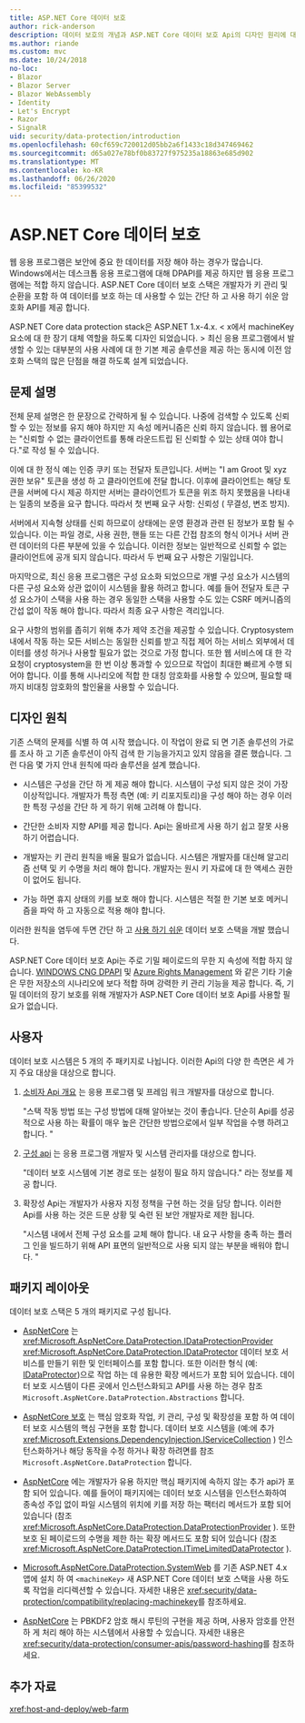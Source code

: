 ```yaml
---
title: ASP.NET Core 데이터 보호
author: rick-anderson
description: 데이터 보호의 개념과 ASP.NET Core 데이터 보호 Api의 디자인 원리에 대해 알아봅니다.
ms.author: riande
ms.custom: mvc
ms.date: 10/24/2018
no-loc:
- Blazor
- Blazor Server
- Blazor WebAssembly
- Identity
- Let's Encrypt
- Razor
- SignalR
uid: security/data-protection/introduction
ms.openlocfilehash: 60cf659c720012d05bb2a6f1433c18d347469462
ms.sourcegitcommit: d65a027e78bf0b83727f975235a18863e685d902
ms.translationtype: MT
ms.contentlocale: ko-KR
ms.lasthandoff: 06/26/2020
ms.locfileid: "85399532"
---
```

# <a name="aspnet-core-data-protection"></a>ASP.NET Core 데이터 보호

웹 응용 프로그램은 보안에 중요 한 데이터를 저장 해야 하는 경우가 많습니다. Windows에서는 데스크톱 응용 프로그램에 대해 DPAPI를 제공 하지만 웹 응용 프로그램에는 적합 하지 않습니다. ASP.NET Core 데이터 보호 스택은 개발자가 키 관리 및 순환을 포함 하 여 데이터를 보호 하는 데 사용할 수 있는 간단 하 고 사용 하기 쉬운 암호화 API를 제공 합니다.

ASP.NET Core data protection stack은 ASP.NET 1.x-4.x. &lt; x에서 machineKey 요소에 대 한 장기 대체 역할을 하도록 디자인 되었습니다. &gt; 최신 응용 프로그램에서 발생할 수 있는 대부분의 사용 사례에 대 한 기본 제공 솔루션을 제공 하는 동시에 이전 암호화 스택의 많은 단점을 해결 하도록 설계 되었습니다.

## <a name="problem-statement"></a>문제 설명

전체 문제 설명은 한 문장으로 간략하게 될 수 있습니다. 나중에 검색할 수 있도록 신뢰할 수 있는 정보를 유지 해야 하지만 지 속성 메커니즘은 신뢰 하지 않습니다. 웹 용어로는 "신뢰할 수 없는 클라이언트를 통해 라운드트립 된 신뢰할 수 있는 상태 여야 합니다."로 작성 될 수 있습니다.

이에 대 한 정식 예는 인증 쿠키 또는 전달자 토큰입니다. 서버는 "I am Groot 및 xyz 권한 보유" 토큰을 생성 하 고 클라이언트에 전달 합니다. 이후에 클라이언트는 해당 토큰을 서버에 다시 제공 하지만 서버는 클라이언트가 토큰을 위조 하지 못했음을 나타내는 일종의 보증을 요구 합니다. 따라서 첫 번째 요구 사항: 신뢰성 ( 무결성, 변조 방지).

서버에서 지속형 상태를 신뢰 하므로이 상태에는 운영 환경과 관련 된 정보가 포함 될 수 있습니다. 이는 파일 경로, 사용 권한, 핸들 또는 다른 간접 참조의 형식 이거나 서버 관련 데이터의 다른 부분에 있을 수 있습니다. 이러한 정보는 일반적으로 신뢰할 수 없는 클라이언트에 공개 되지 않습니다. 따라서 두 번째 요구 사항은 기밀입니다.

마지막으로, 최신 응용 프로그램은 구성 요소화 되었으므로 개별 구성 요소가 시스템의 다른 구성 요소와 상관 없이이 시스템을 활용 하려고 합니다. 예를 들어 전달자 토큰 구성 요소가이 스택을 사용 하는 경우 동일한 스택을 사용할 수도 있는 CSRF 메커니즘의 간섭 없이 작동 해야 합니다. 따라서 최종 요구 사항은 격리입니다.

요구 사항의 범위를 좁히기 위해 추가 제약 조건을 제공할 수 있습니다. Cryptosystem 내에서 작동 하는 모든 서비스는 동일한 신뢰를 받고 직접 제어 하는 서비스 외부에서 데이터를 생성 하거나 사용할 필요가 없는 것으로 가정 합니다. 또한 웹 서비스에 대 한 각 요청이 cryptosystem을 한 번 이상 통과할 수 있으므로 작업이 최대한 빠르게 수행 되어야 합니다. 이를 통해 시나리오에 적합 한 대칭 암호화를 사용할 수 있으며, 필요할 때까지 비대칭 암호화의 할인율을 사용할 수 있습니다.

## <a name="design-philosophy"></a>디자인 원칙

기존 스택의 문제를 식별 하 여 시작 했습니다. 이 작업이 완료 되 면 기존 솔루션의 가로를 조사 하 고 기존 솔루션이 아직 검색 한 기능을가지고 있지 않음을 결론 했습니다. 그런 다음 몇 가지 안내 원칙에 따라 솔루션을 설계 했습니다.

* 시스템은 구성을 간단 하 게 제공 해야 합니다. 시스템이 구성 되지 않은 것이 가장 이상적입니다. 개발자가 특정 측면 (예: 키 리포지토리)을 구성 해야 하는 경우 이러한 특정 구성을 간단 하 게 하기 위해 고려해 야 합니다.

* 간단한 소비자 지향 API를 제공 합니다. Api는 올바르게 사용 하기 쉽고 잘못 사용 하기 어렵습니다.

* 개발자는 키 관리 원칙을 배울 필요가 없습니다. 시스템은 개발자를 대신해 알고리즘 선택 및 키 수명을 처리 해야 합니다. 개발자는 원시 키 자료에 대 한 액세스 권한이 없어도 됩니다.

* 가능 하면 휴지 상태의 키를 보호 해야 합니다. 시스템은 적절 한 기본 보호 메커니즘을 파악 하 고 자동으로 적용 해야 합니다.

이러한 원칙을 염두에 두면 간단 하 고 [사용 하기 쉬운](xref:security/data-protection/using-data-protection) 데이터 보호 스택을 개발 했습니다.

ASP.NET Core 데이터 보호 Api는 주로 기밀 페이로드의 무한 지 속성에 적합 하지 않습니다. [WINDOWS CNG DPAPI](https://msdn.microsoft.com/library/windows/desktop/hh706794%28v=vs.85%29.aspx) 및 [Azure Rights Management](/rights-management/) 와 같은 기타 기술은 무한 저장소의 시나리오에 보다 적합 하며 강력한 키 관리 기능을 제공 합니다. 즉, 기밀 데이터의 장기 보호를 위해 개발자가 ASP.NET Core 데이터 보호 Api를 사용할 필요가 없습니다.

## <a name="audience"></a>사용자

데이터 보호 시스템은 5 개의 주 패키지로 나뉩니다. 이러한 Api의 다양 한 측면은 세 가지 주요 대상을 대상으로 합니다.

1. [소비자 Api 개요](xref:security/data-protection/consumer-apis/overview) 는 응용 프로그램 및 프레임 워크 개발자를 대상으로 합니다.

   "스택 작동 방법 또는 구성 방법에 대해 알아보는 것이 좋습니다. 단순히 Api를 성공적으로 사용 하는 확률이 매우 높은 간단한 방법으로에서 일부 작업을 수행 하려고 합니다. "

2. [구성 api](xref:security/data-protection/configuration/overview) 는 응용 프로그램 개발자 및 시스템 관리자를 대상으로 합니다.

   "데이터 보호 시스템에 기본 경로 또는 설정이 필요 하지 않습니다." 라는 정보를 제공 합니다.

3. 확장성 Api는 개발자가 사용자 지정 정책을 구현 하는 것을 담당 합니다. 이러한 Api를 사용 하는 것은 드문 상황 및 숙련 된 보안 개발자로 제한 됩니다.

   "시스템 내에서 전체 구성 요소를 교체 해야 합니다. 내 요구 사항을 충족 하는 플러그 인을 빌드하기 위해 API 표면의 일반적으로 사용 되지 않는 부분을 배워야 합니다. "

## <a name="package-layout"></a>패키지 레이아웃

데이터 보호 스택은 5 개의 패키지로 구성 됩니다.

* [AspNetCore](https://www.nuget.org/packages/Microsoft.AspNetCore.DataProtection.Abstractions/) 는 <xref:Microsoft.AspNetCore.DataProtection.IDataProtectionProvider> <xref:Microsoft.AspNetCore.DataProtection.IDataProtector> 데이터 보호 서비스를 만들기 위한 및 인터페이스를 포함 합니다. 또한 이러한 형식 (예: [IDataProtector](xref:Microsoft.AspNetCore.DataProtection.DataProtectionCommonExtensions.Protect*))으로 작업 하는 데 유용한 확장 메서드가 포함 되어 있습니다. 데이터 보호 시스템이 다른 곳에서 인스턴스화되고 API를 사용 하는 경우 참조 `Microsoft.AspNetCore.DataProtection.Abstractions` 합니다.

* [AspNetCore 보호](https://www.nuget.org/packages/Microsoft.AspNetCore.DataProtection/) 는 핵심 암호화 작업, 키 관리, 구성 및 확장성을 포함 하 여 데이터 보호 시스템의 핵심 구현을 포함 합니다. 데이터 보호 시스템을 (예:에 추가 <xref:Microsoft.Extensions.DependencyInjection.IServiceCollection> ) 인스턴스화하거나 해당 동작을 수정 하거나 확장 하려면를 참조 `Microsoft.AspNetCore.DataProtection` 합니다.

* [AspNetCore](https://www.nuget.org/packages/Microsoft.AspNetCore.DataProtection.Extensions/) 에는 개발자가 유용 하지만 핵심 패키지에 속하지 않는 추가 api가 포함 되어 있습니다. 예를 들어이 패키지에는 데이터 보호 시스템을 인스턴스화하여 종속성 주입 없이 파일 시스템의 위치에 키를 저장 하는 팩터리 메서드가 포함 되어 있습니다 (참조 <xref:Microsoft.AspNetCore.DataProtection.DataProtectionProvider> ). 또한 보호 된 페이로드의 수명을 제한 하는 확장 메서드도 포함 되어 있습니다 (참조 <xref:Microsoft.AspNetCore.DataProtection.ITimeLimitedDataProtector> ).

* [Microsoft.AspNetCore.DataProtection.SystemWeb](https://www.nuget.org/packages/Microsoft.AspNetCore.DataProtection.SystemWeb/) 를 기존 ASP.NET 4.x 앱에 설치 하 여 `<machineKey>` 새 ASP.NET Core 데이터 보호 스택을 사용 하도록 작업을 리디렉션할 수 있습니다. 자세한 내용은 <xref:security/data-protection/compatibility/replacing-machinekey>를 참조하세요.

* [AspNetCore](https://www.nuget.org/packages/Microsoft.AspNetCore.Cryptography.KeyDerivation/) 는 PBKDF2 암호 해시 루틴의 구현을 제공 하며, 사용자 암호를 안전 하 게 처리 해야 하는 시스템에서 사용할 수 있습니다. 자세한 내용은 <xref:security/data-protection/consumer-apis/password-hashing>를 참조하세요.

## <a name="additional-resources"></a>추가 자료

<xref:host-and-deploy/web-farm>
